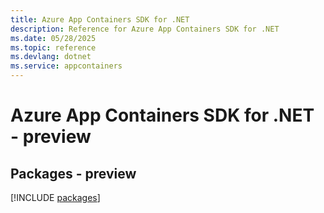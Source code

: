 ```yaml
---
title: Azure App Containers SDK for .NET
description: Reference for Azure App Containers SDK for .NET
ms.date: 05/28/2025
ms.topic: reference
ms.devlang: dotnet
ms.service: appcontainers
---
```

# Azure App Containers SDK for .NET - preview
## Packages - preview
[!INCLUDE [packages](app-containers-index.md)]